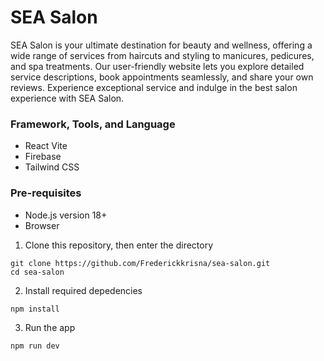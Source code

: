 # SEA Salon
SEA Salon is your ultimate destination for beauty and wellness, offering a wide range of services from haircuts and styling to manicures, pedicures, and spa treatments. Our user-friendly website lets you explore detailed service descriptions, book appointments seamlessly, and share your own reviews. Experience exceptional service and indulge in the best salon experience with SEA Salon.

### Framework, Tools, and Language
- React Vite
- Firebase
- Tailwind CSS

### Pre-requisites
- Node.js version 18+
- Browser

1. Clone this repository, then enter the directory
```
git clone https://github.com/Frederickkrisna/sea-salon.git
cd sea-salon
```
2. Install required depedencies
```
npm install
```
3. Run the app
```
npm run dev
```
